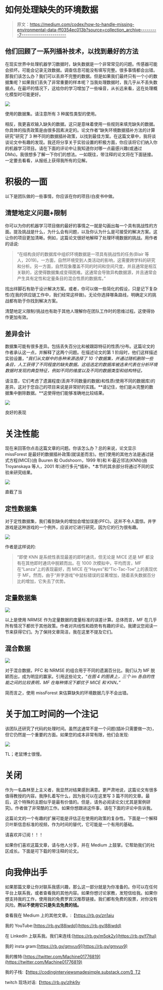 # 如何处理缺失的环境数据

> 原文：<https://medium.com/codex/how-to-handle-missing-environmental-data-ff0354ec013b?source=collection_archive---------7----------------------->

## 他们回顾了一系列插补技术，以找到最好的方法

在现实世界中处理机器学习数据时，缺失数据是一个非常常见的问题。传感器可能会损坏。可能会记录无效数据。调查信息可能没有填写完整。很多事情都会出错。那我们该怎么办？我们可以丢弃不完整的数据。但是如果我们最终只有一个小的数据集呢？如果我们丢失了非常重要的样本呢？当我处理数据时，我几乎从不丢失数据点。在最坏的情况下，这给你的学习增加了一些噪音，从长远来看，这在处理概化模型时可能更好。

![](img/4048afbda61796f322e0640eb0915aa1.png)

使用的数据集。请注意所有 3 种属性类型的使用。

相反，我更喜欢输入缺失的数据。这只是意味着使用一些规则来填充缺失的数据。你具体的指责政策是由很多因素决定的。论文作者“缺失环境数据插补方法的计算研究”研究了 3 种不同的数据插补政策，以找到最佳方案。在这篇文章中，我将谈谈论文中有趣的发现。我还将分享关于实验设置的积极方面，你应该将它们纳入你的机器学习项目。请在下面的评论中让我知道你对哪一点最感兴趣(或通过 DMs)。我很想多了解一下你们的想法。一如既往，带注释的论文将在下面链接。一定要去看看，从报纸上获得我所有的见解。

# 积极的一面

以下是团队做的一些事情，你应该在你的项目/白皮书中做。

## 清楚地定义问题+限制

你可以为你的机器学习项目做的最好的事情之一就是勾画出每一个具有挑战性的方面。提及挑战是什么，为什么会有问题，以及你认为什么是可接受的解决方案。这让你的项目更加清晰。例如，这篇论文很好地解释了处理环境数据的挑战。用作者的话说:

> “在结构良好的数据库中组织环境数据是一项具有挑战性的任务(Blair 等人，2019)。一方面，自然环境受到人类活动的影响，这需要跨学科的研究和分析。另一方面，自然现象覆盖不同的时间和空间尺度，并且通常是相互关联的，这使得数据集成变得困难。这通常会导致异构数据源，并且通常会产生具有定性和定量条目的混合性质的数据库。”

找出绊脚石有助于设计解决方案。或者，你可以做一些简化的假设，只是记下复杂性(在我的供应链工作中，我们经常这样做)。无论你选择哪条路线，明确定义的挑战都有助于你找到解决方案。

清楚地定义限制/挑战也有助于其他人理解你在团队工作时的思维过程。这使得协作更加有效。

## 差异会计

数据集可能有很多差异。包括丢失百分比和被跟踪特征的性质/分布。这篇论文的作者承认这一点，并解释了这两个问题。在描述论文的第 1 阶段时，他们这样描述实验设置，“*我们从文献中的各种来源选择了 10 个数据集，并通过随机删除一些条目，人工获得了不同程度的缺失数据。这组选定的数据库被选来代表在分析环境数据时发现的典型特征，例如不同的维度以及不同的数据类型和结构特征。*

请注意，它们考虑了遗漏程度(丢弃不同数量的数据)和性质(使用不同的数据库)的差异。这对于您自己的项目来说是非常好的实践。**请记住，他们是从完整的数据集中删除数据。**这使得他们能够准确地比较结果。

![](img/939bcfbed5f10a0a46d025c72250e707.png)

良好的表现

# 关注性能

现在来回答你点击这篇文章的问题。你该怎么办？总的来说，论文显示 missForest 是最好的数据插补政策(就误差而言)。他们使用的其他方法是通过链式方程(MICE)(由 Buuren 和 Oudshoorn，1999 年)和 K-最近邻法(KNN)(由 Troyanskaya 等人，2001 年)进行多元*插补。*本节的其余部分将通过不同的实验来研究结果。

![](img/a8cb97d5352af4a82548a9047c0db09d.png)

直截了当

## 定性数据集

对于定性数据集，我们看到缺失的增加会增加误差(PFC)。这并不令人震惊。井字游戏是这种游戏的一个例外，应该对它进行研究，因为它的行为很有趣。

![](img/63ae7aeb657134dcc634c3ab98aa727a.png)

作者是这样说的:

> “即使 KNN 是系统性表现最差的即时通讯，但无论是 MICE 还是 MF 都没有在其他即时通讯中脱颖而出。在 1000 次模拟中，平均而言，MF 在“Lanza”上的表现最好，而 MICE 在“Hayes”和“Tic-Tac-Toe”上的表现优于 MF。然而，由于“井字游戏”中鼠标错误的显著增加，随着丢失数据百分比的增加，它失去了优势。

## 定量数据集

![](img/be747c6d5243eb6552719f2532c361a1.png)

以上是使用 NRMSE 作为定量数据的度量标准的误差计算。总体而言，MF 在几乎所有情况下都优于其他政策。作者对共线性和趋势有有趣的评论。我建议您阅读一节来获得它们。为了保持文章简洁，我在这里不提及它们。

## 混合数据

![](img/ba4d8654cd5e738ee9549cb3c3aeba4d.png)

对于混合数据，PFC 和 NRMSE 的组合用于不同的遗漏百分比。我们认为 MF 脱颖而出，成为明显的赢家。引用这些论文，“*在图 4 的图表上，三个 im 各自的性能之间的比较表明，MF 在每种情况下都优于 MICE 和 KNN。”*

简而言之，使用 missForest 来估算缺失的环境数据几乎不会出错。

# 关于加工时间的一个注记

该团队还研究了代码的处理时间。虽然这通常不是一个问题(插补只需要做一次)，但它仍然是一个重要的方面。如果您的成本非常有限，他们会发现:

![](img/174b36f0c6abbde3f39e201cc8fb0690.png)

TL；老鼠博士很慢。

# 关闭

作为一名森林至上主义者，我显然对结果感到满意。更严肃地说，这篇论文有很多值得教授的内容。我挣扎着写什么，因为我可以在这里写 3 篇不同的文章。最后，这个特殊的主题似乎是最有价值的。但是，请务必阅读论文(尤其是案例研究)。作者做了非常酷的工作。如果你想跟进这件事，请在下面的评论中告诉我。

这篇论文的一个有趣的扩展可能是评估正在使用的政策的复杂性。下面是一个解释贝叶斯信息标准的视频，作为时间的替代，它可能是一个有用的基础。

请喜欢并订阅！！！

如果你们喜欢这篇文章，请与他人分享，并在 Medium 上鼓掌。它帮助我们的社区成长。下面是可下载的带注释的论文。

# 向我伸出手

如果那篇文章让你对联系我感兴趣，那么这一部分就是为你准备的。你可以在任何平台上联系我，或者查看我的其他内容。如果你想讨论家教，发短信给我。如果你想支持我的工作，使用我的免费罗宾汉推荐链接。我们都有免费的股票，对你没有风险。**所以不使用它只是失去免费的钱。**

查看我在 Medium 上的其他文章。:【https://rb.gy/zn1aiu 

我的 YouTube:[https://rb.gy/88iwdd](https://rb.gy/88iwdd)

在 LinkedIn 上联系我。我们来连线:[https://rb.gy/m5ok2y](https://rb.gy/f7ltuj)

我的 insta gram:[https://rb.gy/gmvuy9](https://rb.gy/gmvuy9)

我的推特:[https://twitter.com/Machine01776819](https://twitter.com/Machine01776819)

我的子栈:【https://codinginterviewsmadesimple.substack.com/】T2

twitch 现场对话:【https://rb.gy/zlhk9y 